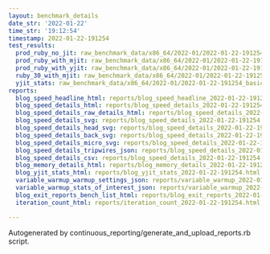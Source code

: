 ```yaml
---
layout: benchmark_details
date_str: '2022-01-22'
time_str: '19:12:54'
timestamp: 2022-01-22-191254
test_results:
  prod_ruby_no_jit: raw_benchmark_data/x86_64/2022-01/2022-01-22-191254_basic_benchmark_prod_ruby_no_jit.json
  prod_ruby_with_mjit: raw_benchmark_data/x86_64/2022-01/2022-01-22-191254_basic_benchmark_prod_ruby_with_mjit.json
  prod_ruby_with_yjit: raw_benchmark_data/x86_64/2022-01/2022-01-22-191254_basic_benchmark_prod_ruby_with_yjit.json
  ruby_30_with_mjit: raw_benchmark_data/x86_64/2022-01/2022-01-22-191254_basic_benchmark_ruby_30_with_mjit.json
  yjit_stats: raw_benchmark_data/x86_64/2022-01/2022-01-22-191254_basic_benchmark_yjit_stats.json
reports:
  blog_speed_headline_html: reports/blog_speed_headline_2022-01-22-191254.html
  blog_speed_details_html: reports/blog_speed_details_2022-01-22-191254.html
  blog_speed_details_raw_details_html: reports/blog_speed_details_2022-01-22-191254.raw_details.html
  blog_speed_details_svg: reports/blog_speed_details_2022-01-22-191254.svg
  blog_speed_details_head_svg: reports/blog_speed_details_2022-01-22-191254.head.svg
  blog_speed_details_back_svg: reports/blog_speed_details_2022-01-22-191254.back.svg
  blog_speed_details_micro_svg: reports/blog_speed_details_2022-01-22-191254.micro.svg
  blog_speed_details_tripwires_json: reports/blog_speed_details_2022-01-22-191254.tripwires.json
  blog_speed_details_csv: reports/blog_speed_details_2022-01-22-191254.csv
  blog_memory_details_html: reports/blog_memory_details_2022-01-22-191254.html
  blog_yjit_stats_html: reports/blog_yjit_stats_2022-01-22-191254.html
  variable_warmup_warmup_settings_json: reports/variable_warmup_2022-01-22-191254.warmup_settings.json
  variable_warmup_stats_of_interest_json: reports/variable_warmup_2022-01-22-191254.stats_of_interest.json
  blog_exit_reports_bench_list_html: reports/blog_exit_reports_2022-01-22-191254.bench_list.html
  iteration_count_html: reports/iteration_count_2022-01-22-191254.html

---
```

Autogenerated by continuous_reporting/generate_and_upload_reports.rb script.
